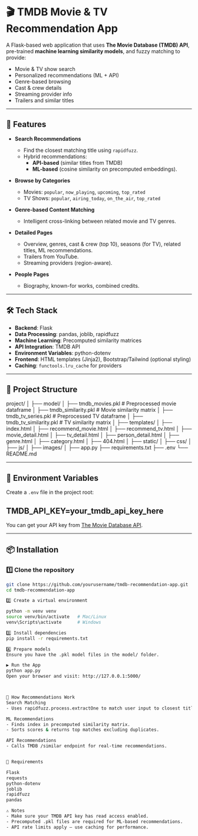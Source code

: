 # 🎬 TMDB Movie & TV Recommendation App

A Flask-based web application that uses **The Movie Database (TMDB) API**, pre-trained **machine learning similarity models**, and fuzzy matching to provide:

- Movie & TV show search
- Personalized recommendations (ML + API)
- Genre-based browsing
- Cast & crew details
- Streaming provider info
- Trailers and similar titles

---

## 🚀 Features

- **Search Recommendations**  
  - Find the closest matching title using `rapidfuzz`.
  - Hybrid recommendations:  
    - **API-based** (similar titles from TMDB)  
    - **ML-based** (cosine similarity on precomputed embeddings).

- **Browse by Categories**  
  - Movies: `popular`, `now_playing`, `upcoming`, `top_rated`  
  - TV Shows: `popular`, `airing_today`, `on_the_air`, `top_rated`

- **Genre-based Content Matching**  
  - Intelligent cross-linking between related movie and TV genres.

- **Detailed Pages**  
  - Overview, genres, cast & crew (top 10), seasons (for TV), related titles, ML recommendations.
  - Trailers from YouTube.
  - Streaming providers (region-aware).

- **People Pages**  
  - Biography, known-for works, combined credits.

---

## 🛠️ Tech Stack

- **Backend**: Flask
- **Data Processing**: pandas, joblib, rapidfuzz
- **Machine Learning**: Precomputed similarity matrices
- **API Integration**: TMDB API
- **Environment Variables**: python-dotenv
- **Frontend**: HTML templates (Jinja2), Bootstrap/Tailwind (optional styling)
- **Caching**: `functools.lru_cache` for providers

---

## 📂 Project Structure

project/
│
├── model/
│ ├── tmdb_movies.pkl # Preprocessed movie dataframe
│ ├── tmdb_similarity.pkl # Movie similarity matrix
│ ├── tmdb_tv_series.pkl # Preprocessed TV dataframe
│ ├── tmdb_tv_similarity.pkl # TV similarity matrix
│
├── templates/
│ ├── index.html
│ ├── recommend_movie.html
│ ├── recommend_tv.html
│ ├── movie_detail.html
│ ├── tv_detail.html
│ ├── person_detail.html
│ ├── genre.html
│ ├── category.html
│ ├── 404.html
│
├── static/
│ ├── css/
│ ├── js/
│ ├── images/
│
├── app.py
├── requirements.txt
├── .env
└── README.md

---

## 🔑 Environment Variables

Create a `.env` file in the project root:

## TMDB_API_KEY=your_tmdb_api_key_here

You can get your API key from [The Movie Database API](https://www.themoviedb.org/settings/api).

---

## 📦 Installation

### 1️⃣ Clone the repository
```bash
git clone https://github.com/yourusername/tmdb-recommendation-app.git
cd tmdb-recommendation-app

2️⃣ Create a virtual environment

python -m venv venv
source venv/bin/activate   # Mac/Linux
venv\Scripts\activate      # Windows

3️⃣ Install dependencies
pip install -r requirements.txt

4️⃣ Prepare models
Ensure you have the .pkl model files in the model/ folder.

▶️ Run the App
python app.py
Open your browser and visit: http://127.0.0.1:5000/



🧠 How Recommendations Work
Search Matching
- Uses rapidfuzz.process.extractOne to match user input to closest title.

ML Recommendations
- Finds index in precomputed similarity matrix.
- Sorts scores & returns top matches excluding duplicates.

API Recommendations
- Calls TMDB /similar endpoint for real-time recommendations.


📝 Requirements

Flask
requests
python-dotenv
joblib
rapidfuzz
pandas

⚠️ Notes
- Make sure your TMDB API key has read access enabled.
- Precomputed .pkl files are required for ML-based recommendations.
- API rate limits apply — use caching for performance.
